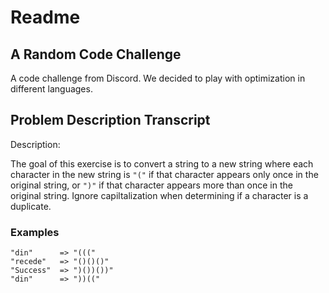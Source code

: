 # Readme

## A Random Code Challenge

A code challenge from Discord. We decided to play with optimization in
different languages.

## Problem Description Transcript

Description:

The goal of this exercise is to convert a string to a new string where each
character in the new string is `"("` if that character appears only once in
the original string, or `")"` if that character appears more than once in the
original string. Ignore capiltalization when determining if a character is a
duplicate.

### Examples

```text
"din"      => "((("
"recede"   => "()()()"
"Success"  => ")())())"
"din"      => "))(("
```
